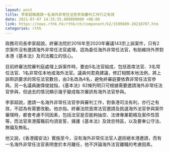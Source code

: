 ```yaml
---
layout: post
title: 李家超稱邀請一名海外非常任法官參與審判工作行之有效
date: 2021-07-07 14:35:55.000000000 +08:00
link: https://news.rthk.hk/rthk/ch/component/k2/1599609-20210707.htm
categories: rthk
---
```


政務司司長李家超說，終審法院於2016年至2020年審議143宗上訴案件，只有2宗案件沒有邀請海外非常任法官處理，認為委任海外非常任法官，有助維持外界對本港《基本法》及司法獨立的信心。

目前終審法院審判庭處理上訴案件時，要由5名法官組成，包括首席法官、3名常任法官、1名非常任本地或海外法官。議員何君堯建議，修訂相關本地法例，將上訴聆訊要求的常任法官數目，由3名改為4名，避免終審庭要依靠非常任法官參與。另一名議員謝偉俊就指，《基本法》82條列明只可根據需要邀請海外非常任法官參與，但過去的情況顯示幾乎變成每次審訊有海外法官參與。

李家超說，邀請一名海外非常任法官參與審判工作，對香港司法有利，亦行之有效，不認為有需要改動。他亦指，終審法院首席法官邀請及挑選海外法官參與案件審理時，都會考慮不同因素，包括法官是否能夠抽空、法律專業範疇及案件性質等，而法官來港履職前均須宣誓，擁護《基本法》及效忠特區，以及要奉公守法、無偏及無私。

他又說，《香港國安法》實施至今，沒有海外非常任法官人選拒絕本港邀請，而有一名海外非常任法官表明會於本月離任，他不評論海外法官離職的考慮因素。
